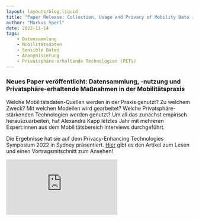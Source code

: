 ```yaml
---
layout: layouts/blog.liquid
title: "Paper Release: Collection, Usage and Privacy of Mobility Data in the Enterprise and Public Administrations"
author: "Markus Sperl"
date: 2022-11-14
tags: 
    - Datensammlung
    - Mobilitätsdaten
    - Sensible Daten
    - Anonymisierung
    - Privatsphäre-erhaltende Technologien (PETs)
---
```


### Neues Paper veröffentlicht: Datensammlung, -nutzung und Privatsphäre-erhaltende Maßnahmen in der Mobilitätspraxis  

Welche Mobilitätsdaten-Quellen werden in der Praxis genutzt? Zu welchem Zweck? Mit welchen Modellen wird gearbeitet? Welche Privatsphäre-stärkenden Technologien werden genutzt? Um all das zunächst empirisch herauszuarbeiten, hat Alexandra Kapp letztes Jahr mit mehreren Expert:innen aus dem Mobilitätsbereich Interviews durchgeführt.

Die Ergebnisse hat sie auf dem Privacy-Enhancing Technologies Symposium 2022 in Sydney präsentiert.
[Hier](https://petsymposium.org/2022/files/papers/issue4/popets-2022-0117.pdf) gibt es den Artikel zum Lesen und einen Vortragsmitschnitt zum Ansehen!

<iframe class="w-full aspect-video" src="https://www.youtube-nocookie.com/embed/vHxWHdF_2d0" title="YouTube video player" frameborder="0" allow="accelerometer; autoplay; clipboard-write; encrypted-media; gyroscope; picture-in-picture" allowfullscreen></iframe>
